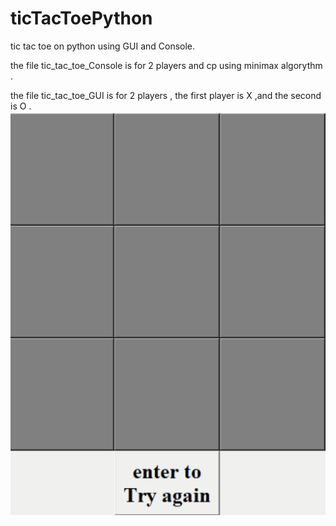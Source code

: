 # ticTacToePython
tic tac toe on python using GUI and Console.


the file tic_tac_toe_Console is for 2 players and cp using minimax algorythm .

the file tic_tac_toe_GUI is for 2 players , the first player is X ,and the second is O .
![](gui.gif)


